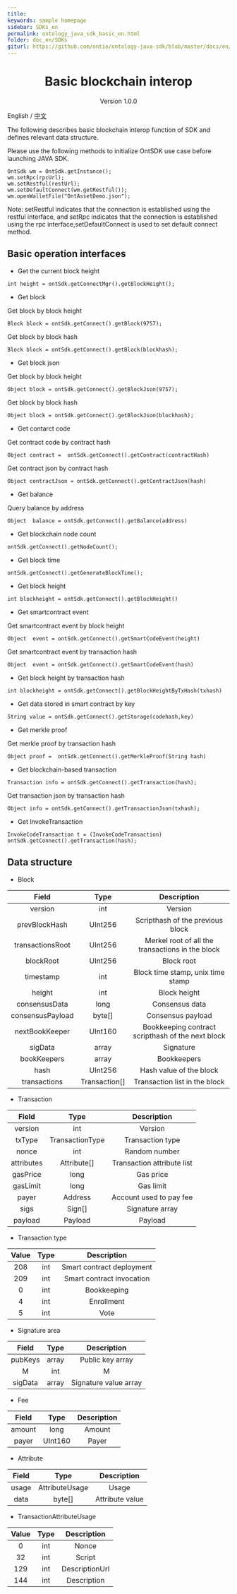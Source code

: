 ```yaml
---
title:
keywords: sample homepage
sidebar: SDKs_en
permalink: ontology_java_sdk_basic_en.html
folder: doc_en/SDKs
giturl: https://github.com/ontio/ontology-java-sdk/blob/master/docs/en/basic.md
---
```


<h1 align="center"> Basic blockchain interop </h1>

<p align="center" class="version">Version 1.0.0 </p>

English / [中文](./ontology_java_sdk_basic_zh.html)


The following describes basic blockchain interop function of SDK and defines relevant data structure.

Please use the following methods to initialize OntSDK use case before launching JAVA SDK.


```
OntSdk wm = OntSdk.getInstance();
wm.setRpc(rpcUrl);
wm.setRestful(restUrl);
wm.setDefaultConnect(wm.getRestful());
wm.openWalletFile("OntAssetDemo.json");
```

Note: setRestful indicates that the connection is established using the restful interface, and setRpc indicates that the connection is established using the rpc interface,setDefaultConnect is used to set default connect method.


## Basic operation interfaces


* Get the current block height


```
int height = ontSdk.getConnectMgr().getBlockHeight();
```


* Get block


Get block by block height


```
Block block = ontSdk.getConnect().getBlock(9757);
```


Get block by block hash


```
Block block = ontSdk.getConnect().getBlock(blockhash);
```


* Get block json


Get block by block height

```
Object block = ontSdk.getConnect().getBlockJson(9757);
```


Get block by block hash


```
Object block = ontSdk.getConnect().getBlockJson(blockhash);
```

* Get contarct code

Get contract code by contract hash


```
Object contract =  ontSdk.getConnect().getContract(contractHash)
```


Get contract json  by contract hash


```
Object contractJson = ontSdk.getConnect().getContractJson(hash)
```

* Get balance


Query balance by address


```
Object  balance = ontSdk.getConnect().getBalance(address)
```

* Get blockchain node count

```
ontSdk.getConnect().getNodeCount();
```

* Get block time

```
ontSdk.getConnect().getGenerateBlockTime();
```

* Get block height

```
int blockheight = ontSdk.getConnect().getBlockHeight()
```

* Get smartcontract event

Get smartcontract event by block height

```
Object  event = ontSdk.getConnect().getSmartCodeEvent(height)
```

Get smartcontract event by transaction hash

```
Object  event = ontSdk.getConnect().getSmartCodeEvent(hash)
```

* Get block height by transaction hash

```
int blockheight = ontSdk.getConnect().getBlockHeightByTxHash(txhash)
```

* Get data stored in smart contract by key

```
String value = ontSdk.getConnect().getStorage(codehash,key)
```

* Get merkle proof

Get merkle proof by transaction hash

```
Object proof =  ontSdk.getConnect().getMerkleProof(String hash)
```


* Get blockchain-based transaction

```
Transaction info = ontSdk.getConnect().getTransaction(hash);
```

Get transaction json by transaction hash

```
Object info = ontSdk.getConnect().getTransactionJson(txhash);
```

* Get InvokeTransaction

```
InvokeCodeTransaction t = (InvokeCodeTransaction) ontSdk.getConnect().getTransaction(hash);
```

## Data structure

* Block

| Field     |     Type |   Description   |
| :--------------: | :--------:| :------: |
|    version|   int|  Version  |
|    prevBlockHash|   UInt256|  Scripthash of the previous block|
|    transactionsRoot|   UInt256|  Merkel root of all the transactions in the block|
|    blockRoot|   UInt256| Block root|
|    timestamp|   int| Block time stamp, unix time stamp|
|    height|   int|  Block height |
|    consensusData|   long |  Consensus data |
|    consensusPayload|   byte[] |  Consensus payload |
|    nextBookKeeper|   UInt160 |  Bookkeeping contract scripthash of the next block |
|    sigData|   array|  Signature |
|    bookKeepers|   array|  Bookkeepers |
|    hash|   UInt256 |  Hash value of the block |
|    transactions|   Transaction[] |  Transaction list in the block |


* Transaction

| Field     |     Type |   Description   |
| :--------------: | :--------:| :------: |
|    version|   int|  Version  |
|    txType|   TransactionType|Transaction type|
|    nonce|   int |  Random number|
|    attributes|   Attribute[]|  Transaction attribute list |
| gasPrice|  long |  Gas price|
| gasLimit|  long |  Gas limit|
|    payer|   Address |  Account used to pay fee|
|    sigs|   Sign[]|   Signature array  |
|    payload| Payload |  Payload  |


* Transaction type

| Value     |     Type |   Description   |
| :--------------: | :--------:| :------: |
|    208|   int |  Smart contract deployment |
|    209|   int | Smart contract invocation |
|      0|   int |        Bookkeeping  |
|      4|   int |     Enrollment       |
|      5|   int |     Vote |

* Signature area

| Field     |     Type |   Description   |
| :--------------: | :--------:| :------: |
|    pubKeys|   array |  Public key array|
|    M|   int | M |
|    sigData|   array | Signature value array |


* Fee

| Field     |     Type |   Description   |
| :--------------: | :--------:| :------: |
|    amount|   long|  Amount|
|    payer|   UInt160 | Payer |

* Attribute

| Field    |     Type |   Description   |
| :--------------: | :--------:| :------: |
|    usage |   AttributeUsage |  Usage|
|    data|   byte[] | Attribute value |


* TransactionAttributeUsage

| Value     |     Type |   Description   |
| :--------------: | :--------:| :------: |
|    0  |   int|  Nonce|
|    32 |   int | Script |
|    129|   int | DescriptionUrl |
|    144|   int | Description |
